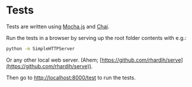# Tests

Tests are written using [Mocha.js](https://mochajs.org/) and
[Chai](https://www.chaijs.com/).

Run the tests in a browser by serving up the root folder contents with e.g.:

```bash
python -m SimpleHTTPServer
```

Or any other local web server. (Ahem; [https://github.com/rhardih/serve](https://github.com/rhardih/serve)).

Then go to [http://localhost:8000/test](http://localhost:8080/test) to run the
tests.
